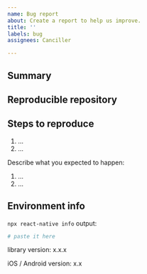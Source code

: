 ```yaml
---
name: Bug report
about: Create a report to help us improve.
title: ''
labels: bug
assignees: Canciller

---
```


## Summary

<!--
Provide a clear and concise description of what the bug is.
-->

## Reproducible repository

<!--
- You must provide a **minimal and easy-to-run** repo with reproduction of your issue. I do not have time to try reproduce bugs myself.
- If the bug involves certain file, please attach the file in the bug report.
- Provide a link to a repo that reproduces the bug.
- Provide other samples: error messages / stack traces, screenshots, gifs, as suitable.
-->

## Steps to reproduce

<!--
- Explain the steps we need to take to reproduce the issue:
-->

1. …
2. …

Describe what you expected to happen:

1. …
2. …

## Environment info

<!--
Run `npx react-native info` in your terminal and paste the results here. Also, include the *precise* version number of this library that you are using in the project.
-->

`npx react-native info` output:

```bash
# paste it here
```

library version: x.x.x

iOS / Android version: x.x

